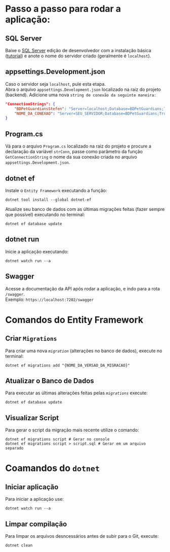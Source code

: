 # Passo a passo para rodar a aplicação:
## SQL Server
Baixe o [SQL Server](https://go.microsoft.com/fwlink/?linkid=866662) edição de desenvolvedor com a instalação básica ([tutorial](https://www.guru99.com/download-install-sql-server.html)) e anote o nome do servidor criado (geralmente é `localhost`).

## appsettings.Development.json
Caso o servidor seja `localhost`, pule esta etapa. <br>
Abra o arquivo `appsettings.Development.json` localizado na raiz do projeto (backend). Adicione uma nova `string de conexão da seguinte maneira:`
```json
"ConnectionStrings": {
    "BDPetGuardiansStefen": "Server=localhost;Database=BDPetGuardians;Trusted_Connection=True;", // Separe por vírgula a conexão anterior
    "NOME_DA_CONEXAO": "Server=SEU_SERVIDOR;Database=BDPetGuardians;Trusted_Connection=True;" // Adcione sua própria conexão alterando o NOME_DA_CONEXAO e SEU_SERVIDOR
}
```

## Program.cs
Vá para o arquivo `Program.cs` localizado na raiz do projeto e procure a declaração da variável `strConn`, passe como parâmetro da função `GetConnectionString` o nome da sua conexão criada no arquivo `appsettings.Development.json`.

## dotnet ef
Instale o `Entity Framework` executando a função:
```shell
dotnet tool install --global dotnet-ef 
```
Atualize seu banco de dados com as últimas migrações feitas (fazer sempre que possível) executando no terminal:
```shell
dotnet ef database update
```

## dotnet run
Inicie a aplicação executando:
```shell
dotnet watch run --a
```

## Swagger
Acesse a documentação da API após rodar a aplicação, e indo para a rota `/swagger`. <br>
Exemplo: `https://localhost:7202/swagger`

# Comandos do Entity Framework
## Criar `Migrations`
Para criar uma nova *`migration`* (alterações no banco de dados), execute no terminal:
```shell
dotnet ef migrations add "{NOME_DA_VERSAO_DA_MIGRACAO}"
```

## Atualizar o Banco de Dados
Para executar as últimas alterações feitas pelas *`migrations`* execute:
```shell
dotnet ef database update
```

## Visualizar Script
Para gerar o script da migração mais recente utilize o comando:
```shell
dotnet ef migrations script # Gerar no console
dotnet ef migrations script > script.sql # Gerar em um arquivo separado
```

# Coamandos do `dotnet`
## Iniciar aplicação
Para iniciar a aplicação use:
```console
dotnet watch run --a
```

## Limpar compilação
Para limpar os arquivos desncessários antes de subir para o Git, execute:
```console
dotnet clean
```